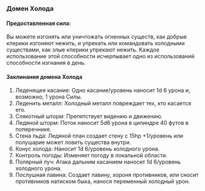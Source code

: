 ### Домен Холода
#### Предоставленная сила:
Вы можете изгонять или уничтожать огненных существ, как добрые клерики изгоняют нежить, и упрекать или командовать холодными существами, как злые клерики упрекают нежить. Каждое использование этой способности исчерпывает одно из использований способности изгнания в день.
#### Заклинания домена Холода
1. Леденящее касание: Одно касание/уровень наносит 1d 6 урона и, возможно, 1 урона Силы.
2. Леденить металл: Холодный металл повреждает тех, кто касается его.
3. Слякотный шторм: Препятствует видению и движению.
4. Ледяной шторм: Поток наносит 5d6 урона в цилиндре 40 футов в поперечнике.
5. Стена льда: Ледяной план создает стену с 15hp +1/уровень или полушарие может ловить существа внутри.
6. Конус холода: Наносит 1d 6/уровень холодного урона.
7. Контроль погоды: Изменяет погоду в локальной области.
8. Полярный луч: Атака дальним касанием наносит 1d 6/уровень холодного урона.
9. Послушная лавина: Создает лавину, хороня противников, или сносит противников натиском быка, нанося переменный холодный урон.
